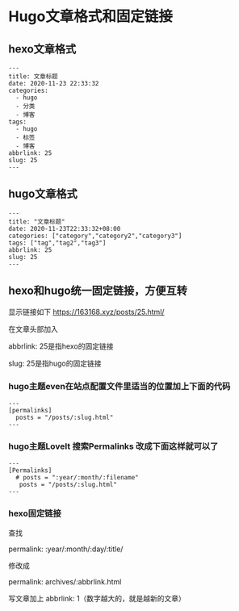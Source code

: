 # Hugo文章格式和固定链接

## hexo文章格式
```
---
title: 文章标题
date: 2020-11-23 22:33:32
categories:
  - hugo
  - 分类
  - 博客
tags:
  - hugo
  - 标签
  - 博客
abbrlink: 25
slug: 25
---
```


## hugo文章格式
```
---
title: "文章标题"
date: 2020-11-23T22:33:32+08:00
categories: ["category","category2","category3"]
tags: ["tag","tag2","tag3"]
abbrlink: 25
slug: 25
---
```

##  hexo和hugo统一固定链接，方便互转
显示链接如下
https://163168.xyz/posts/25.html/

在文章头部加入

abbrlink: 25是指hexo的固定链接

slug: 25是指hugo的固定链接

###  hugo主题even在站点配置文件里适当的位置加上下面的代码

```
---
[permalinks]
  posts = "/posts/:slug.html"
---
```
### hugo主题LoveIt 搜索Permalinks 改成下面这样就可以了
```
---
[Permalinks]
  # posts = ":year/:month/:filename"
   posts = "/posts/:slug.html"
---
```
###  hexo固定链接

查找 

permalink: :year/:month/:day/:title/

修改成

permalink: archives/:abbrlink.html 

写文章加上 abbrlink: 1（数字越大的，就是越新的文章）




